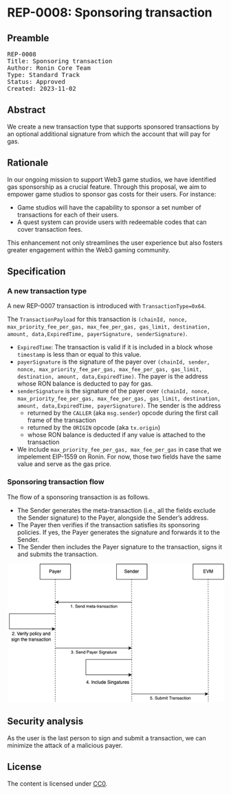 # REP-0008: Sponsoring transaction

## Preamble
<pre>
REP-0008
Title: Sponsoring transaction
Author: Ronin Core Team
Type: Standard Track
Status: Approved
Created: 2023-11-02
</pre>

## Abstract

We create a new transaction type that supports sponsored transactions by an optional additional signature from which the account that will pay for gas.

## Rationale

In our ongoing mission to support Web3 game studios, we have identified gas sponsorship as a crucial feature. Through this proposal, we aim to empower game studios to sponsor gas costs for their users.
For instance:

- Game studios will have the capability to sponsor a set number of transactions for each of their users.
- A quest system can provide users with redeemable codes that can cover transaction fees.

This enhancement not only streamlines the user experience but also fosters greater engagement within the Web3 gaming community.

## Specification

### A new transaction type

A new REP-0007 transaction is introduced with `TransactionType=0x64`. 

The `TransactionPayload` for this transaction is `(chainId, nonce, max_priority_fee_per_gas, max_fee_per_gas, gas_limit, destination, amount, data,ExpiredTime, payerSignature, senderSignature)`.

- `ExpiredTime`: The transaction is valid if it is included in a block whose `timestamp` is less than or equal to this value.
- `payerSignature` is the signature of the payer over `(chainId, sender, nonce, max_priority_fee_per_gas, max_fee_per_gas, gas_limit, destination, amount, data,ExpiredTime)`. The payer is the address whose RON balance is deducted to pay for gas.
- `senderSignature` is the signature of the payer over `(chainId, nonce, max_priority_fee_per_gas, max_fee_per_gas, gas_limit, destination, amount, data,ExpiredTime, payerSignature)`. The sender is the address 
    - returned by the `CALLER` (aka `msg.sender`) opcode during the first call frame of the transaction
    - returned by the `ORIGIN` opcode (aka `tx.origin`)
    - whose RON balance is deducted if any value is attached to the transaction
- We include `max_priority_fee_per_gas, max_fee_per_gas` in case that we impelement EIP-1559 on Ronin. For now, those two fields have the same value and serve as the gas price. 

### Sponsoring transaction flow

The flow of a sponsoring transaction is as follows.

- The Sender generates the meta-transaction (i.e., all the fields exclude the Sender signature) to the Payer, alongside the Sender’s address. 
- The Payer then verifies if the transaction satisfies its sponsoring policies. If yes, the Payer generates the signature and forwards it to the Sender.
- The Sender then includes the Payer signature to the transaction, signs it and submits the transaction. 

![flow](./assets/flow.png)

## Security analysis

As the user is the last person to sign and submit a transaction, we can minimize the attack of a malicious payer.  

## License

The content is licensed under [CC0](https://creativecommons.org/publicdomain/zero/1.0/).